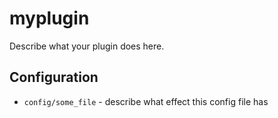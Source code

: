 myplugin
========

Describe what your plugin does here.

Configuration
-------------

* `config/some_file` - describe what effect this config file has
